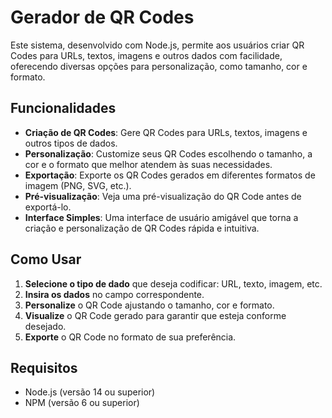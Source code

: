 # Gerador de QR Codes

Este sistema, desenvolvido com Node.js, permite aos usuários criar QR Codes para URLs, textos, imagens e outros dados com facilidade, oferecendo diversas opções para personalização, como tamanho, cor e formato.

## Funcionalidades

- **Criação de QR Codes**: Gere QR Codes para URLs, textos, imagens e outros tipos de dados.
- **Personalização**: Customize seus QR Codes escolhendo o tamanho, a cor e o formato que melhor atendem às suas necessidades.
- **Exportação**: Exporte os QR Codes gerados em diferentes formatos de imagem (PNG, SVG, etc.).
- **Pré-visualização**: Veja uma pré-visualização do QR Code antes de exportá-lo.
- **Interface Simples**: Uma interface de usuário amigável que torna a criação e personalização de QR Codes rápida e intuitiva.

## Como Usar

1. **Selecione o tipo de dado** que deseja codificar: URL, texto, imagem, etc.
2. **Insira os dados** no campo correspondente.
3. **Personalize** o QR Code ajustando o tamanho, cor e formato.
4. **Visualize** o QR Code gerado para garantir que esteja conforme desejado.
5. **Exporte** o QR Code no formato de sua preferência.

## Requisitos

- Node.js (versão 14 ou superior)
- NPM (versão 6 ou superior)
